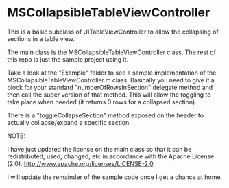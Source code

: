 MSCollapsibleTableViewController
================================

This is a basic subclass of UITableViewController to allow the collapsing of sections in a table view.

The main class is the MSCollapsibleTableViewController class. The rest of this repo is just the sample project using it.

Take a look at the "Example" folder to see a sample implementation of the MSCollapsibleTableViewController.m class.
Basically you need to give it a block for your standard "numberOfRowsInSection" delegate method and then call the
super version of that method. This will allow the toggling to take place when needed (it returns 0 rows for a collapsed
section).

There is a "toggleCollapseSection" method exposed on the header to actually collapse/expand a specific section.


NOTE:

I have just updated the license on the main class so that it can be redistributed, used, changed, etc in accordance 
with the Apache License (2.0). http://www.apache.org/licenses/LICENSE-2.0

I will update the remainder of the sample code once I get a chance at home.
